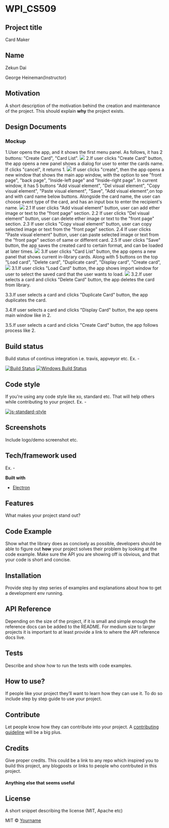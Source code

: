 # WPI_CS509

## Project title

Card Maker

## Name

Zekun Dai

George Heineman(Instructor)

## Motivation

A short description of the motivation behind the creation and maintenance of the project. This should explain **why** the project exists.

## Design Documents

### Mockup

1.User opens the app, and it shows the first menu panel. As follows, it has 2 buttons: "Create Card", "Card List".
![](./Mockup/menupanel.png)
2.If user clicks "Create Card" button, the app opens a new panel shows a dialog for user to enter the cards name. If clicks "cancel", it returns 1.
![](./Mockup/createdialog.png)
If user clicks "create", then the app opens a new window that shows the main app window, with the option to see "front page", "back page", "Inside-left page" and "Inside-right page". In current window, it has 5 buttons "Add visual element",  "Del visual element", "Copy visual element", "Paste visual element", "Save", "Add visual element",on top and with card name below buttons. Alongside the card name, the user can choose event type of the card, and has an input box to enter the recipient's name.
![](./Mockup/mainwindow.png)
    2.1 If user clicks "Add visual element" button, user can add ether image or text to the "front page" section.
    2.2 If user clicks "Del visual element" button, user can delete ether image or text to the "front page" section.
    2.3 If user clicks "Copy visual element" button, user can copy selected image or text from the "front page" section.
    2.4 If user clicks "Paste visual element" button, user can paste selected image or text from the "front page" section of same or different card.
    2.5 If user clicks "Save" button, the app saves the created card to certain format, and can be loaded at later times.
    ![](./Mockup/importdialog.png)
3.If user clicks "Card List" button, the app opens a new panel that shows current in-library cards. Along with 5 buttons on the top "Load card",  "Delete card",  "Duplicate card",  "Display card",  "Create card", 
![](./Mockup/cardlist.png)
3.1.If user clicks "Load Card" button, the app shows import window for user to select the saved card that the user wants to load.
![](./Mockup/importdialog.png)
3.2.If user selects a card and clicks "Delete Card" button, the app deletes the card from library.

3.3.If user selects a card and clicks "Duplicate Card" button, the app duplicates the card.

3.4.If user selects a card and clicks "Display Card" button, the app opens main window like in 2.

3.5.If user selects a card and clicks "Create Card" button, the app follows process like 2.

## Build status

Build status of continus integration i.e. travis, appveyor etc. Ex. -

[![Build Status](https://travis-ci.org/akashnimare/foco.svg?branch=master)](https://travis-ci.org/akashnimare/foco)
[![Windows Build Status](https://ci.appveyor.com/api/projects/status/github/akashnimare/foco?branch=master&svg=true)](https://ci.appveyor.com/project/akashnimare/foco/branch/master)

## Code style

If you're using any code style like xo, standard etc. That will help others while contributing to your project. Ex. -

[![js-standard-style](https://img.shields.io/badge/code%20style-standard-brightgreen.svg?style=flat)](https://github.com/feross/standard)

## Screenshots

Include logo/demo screenshot etc.

## Tech/framework used

Ex. -

<b>Built with</b>

- [Electron](https://electron.atom.io)

## Features

What makes your project stand out?

## Code Example

Show what the library does as concisely as possible, developers should be able to figure out **how** your project solves their problem by looking at the code example. Make sure the API you are showing off is obvious, and that your code is short and concise.

## Installation

Provide step by step series of examples and explanations about how to get a development env running.

## API Reference

Depending on the size of the project, if it is small and simple enough the reference docs can be added to the README. For medium size to larger projects it is important to at least provide a link to where the API reference docs live.

## Tests

Describe and show how to run the tests with code examples.

## How to use?

If people like your project they’ll want to learn how they can use it. To do so include step by step guide to use your project.

## Contribute

Let people know how they can contribute into your project. A [contributing guideline](https://github.com/zulip/zulip-electron/blob/master/CONTRIBUTING.md) will be a big plus.

## Credits

Give proper credits. This could be a link to any repo which inspired you to build this project, any blogposts or links to people who contrbuted in this project.

#### Anything else that seems useful

## License

A short snippet describing the license (MIT, Apache etc)

MIT © [Yourname]()
